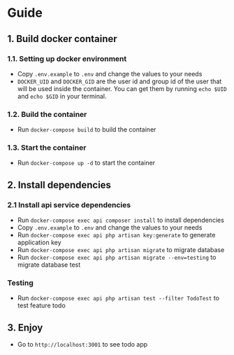 # Guide
## 1. Build docker container

### 1.1. Setting up docker environment
- Copy `.env.example` to `.env` and change the values to your needs
- `DOCKER_UID` and `DOCKER_GID` are the user id and group id of the user that will be used inside the container. You can get them by running `echo $UID` and `echo $GID` in your terminal.

### 1.2. Build the container
- Run `docker-compose build` to build the container

### 1.3. Start the container
- Run `docker-compose up -d` to start the container

## 2. Install dependencies

### 2.1 Install api service dependencies
- Run `docker-compose exec api composer install` to install dependencies
- Copy `.env.example` to `.env` and change the values to your needs
- Run `docker-compose exec api php artisan key:generate` to generate application key
- Run `docker-compose exec api php artisan migrate` to migrate database
- Run `docker-compose exec api php artisan migrate --env=testing` to migrate database test

### Testing
- Run `docker-compose exec api php artisan test --filter TodoTest` to test feature todo


## 3. Enjoy
- Go to `http://localhost:3001` to see todo app